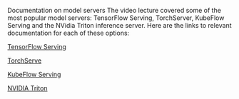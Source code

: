 Documentation on model servers
The video lecture covered some of the most popular model servers: TensorFlow Serving, TorchServer, KubeFlow Serving and the NVidia Triton inference server.  Here are the links to relevant documentation for each of these options:

[TensorFlow Serving](https://www.tensorflow.org/tfx/serving/architecture)

[TorchServe](https://github.com/pytorch/serve)

[KubeFlow Serving](https://www.kubeflow.org/docs/components/serving/)

[NVIDIA Triton](https://developer.nvidia.com/nvidia-triton-inference-server)